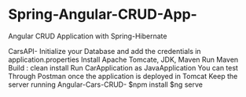 # Spring-Angular-CRUD-App-
Angular CRUD Application with Spring-Hibernate

CarsAPI- Initialize your Database and add the credentials in application.properties
         Install Apache Tomcate, JDK, Maven 
         Run Maven Build : clean install
         Run CarApplication as JavaApplication
You can test Through Postman once the application is deployed in Tomcat
Keep the server running
Angular-Cars-CRUD- $npm install 
                   $ng serve 
